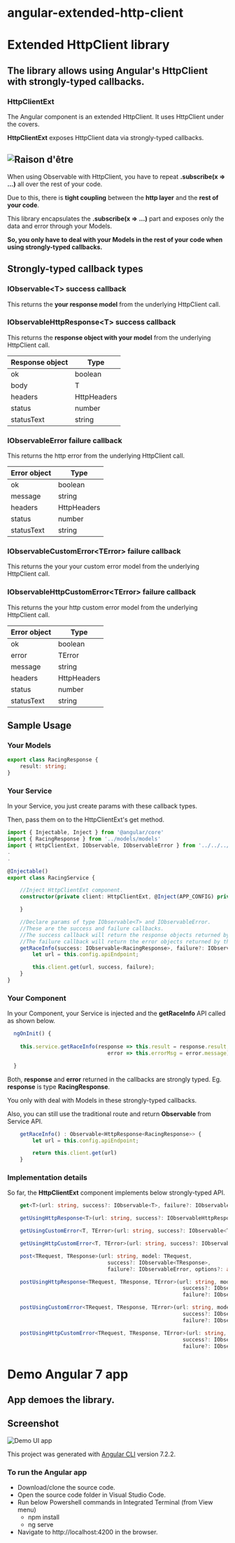 # angular-extended-http-client
# Extended HttpClient library
## The library allows using Angular's HttpClient with strongly-typed callbacks.
### HttpClientExt

The Angular component is an extended HttpClient. It uses HttpClient under the covers.

**HttpClientExt** exposes HttpClient data via strongly-typed callbacks.

## ![Raison d'être](https://github.com/VeritasSoftware/angular-http-client-ext/blob/master/raison-d-etre.png)

When using Observable with HttpClient, you have to repeat **.subscribe(x => ...)** all over the rest of your code.

Due to this, there is **tight coupling** between the **http layer** and the **rest of your code**.

This library encapsulates the **.subscribe(x => ...)** part and exposes only the data and error through your Models.

**So, you only have to deal with your Models in the rest of your code when using strongly-typed callbacks.**

## Strongly-typed callback types

### IObservable\<T\> success callback

This returns the **your response model** from the underlying HttpClient call.

### IObservableHttpResponse\<T\> success callback

This returns the **response object with your model** from the underlying HttpClient call.

| Response object | Type |
| ---- | ---- |
| ok | boolean |
| body | T |
| headers | HttpHeaders |
| status | number |
| statusText | string |

### IObservableError failure callback

This returns the http error from the underlying HttpClient call.

| Error object | Type |
| ---- | ---- |
| ok | boolean |
| message | string |
| headers | HttpHeaders |
| status | number |
| statusText | string |

### IObservableCustomError\<TError\> failure callback

This returns the your your custom error model from the underlying HttpClient call.

### IObservableHttpCustomError\<TError\> failure callback

This returns the your http custom error model from the underlying HttpClient call.

| Error object | Type |
| ---- | ---- |
| ok | boolean |
| error | TError |
| message | string |
| headers | HttpHeaders |
| status | number |
| statusText | string |

## Sample Usage

### Your Models

```typescript
export class RacingResponse {
    result: string;
}
```

### Your Service

In your Service, you just create params with these callback types.

Then, pass them on to the HttpClientExt's get method.

```typescript
import { Injectable, Inject } from '@angular/core'
import { RacingResponse } from '../models/models'
import { HttpClientExt, IObservable, IObservableError } from '../../../dist/angular-extended-http-client';
.
.

@Injectable()
export class RacingService {

    //Inject HttpClientExt component.
    constructor(private client: HttpClientExt, @Inject(APP_CONFIG) private config: AppConfig) {

    }

    //Declare params of type IObservable<T> and IObservableError.
    //These are the success and failure callbacks.
    //The success callback will return the response objects returned by the underlying HttpClient call.
    //The failure callback will return the error objects returned by the underlying HttpClient call.
    getRaceInfo(success: IObservable<RacingResponse>, failure?: IObservableError) {
        let url = this.config.apiEndpoint;

        this.client.get(url, success, failure);
    }
}
```

### Your Component

In your Component, your Service is injected and the **getRaceInfo** API called as shown below.

```typescript
  ngOnInit() {
    
    this.service.getRaceInfo(response => this.result = response.result,
                                error => this.errorMsg = error.message);

  }
```

Both, **response** and **error** returned in the callbacks are strongly typed.
Eg. **response** is type **RacingResponse**.

You only with deal with Models in these strongly-typed callbacks.

Also, you can still use the traditional route and return **Observable** from Service API.

```typescript
    getRaceInfo() : Observable<HttpResponse<RacingResponse>> {
        let url = this.config.apiEndpoint;

        return this.client.get(url)
    }
```

### Implementation details

So far, the **HttpClientExt** component implements below strongly-typed API.

```typescript
    get<T>(url: string, success?: IObservable<T>, failure?: IObservableError, options?: any) : Observable<HttpResponse<T>>

    getUsingHttpResponse<T>(url: string, success?: IObservableHttpResponse<T>, failure?: IObservableError, options?: any) : Observable<HttpResponse<T>>

    getUsingCustomError<T, TError>(url: string, success?: IObservable<T>, failure?: IObservableCustomError<TError>, options?: any) : Observable<HttpResponse<T>>

    getUsingHttpCustomError<T, TError>(url: string, success?: IObservable<T>, failure?: IObservableHttpCustomError<TError>, options?: any) : Observable<HttpResponse<T>>

    post<TRequest, TResponse>(url: string, model: TRequest, 
                                success?: IObservable<TResponse>, 
                                failure?: IObservableError, options?: any) : Observable<HttpResponse<TResponse>>

    postUsingHttpResponse<TRequest, TResponse, TError>(url: string, model: TRequest, 
                                                        success?: IObservableHttpResponse<TResponse>, 
                                                        failure?: IObservableCustomError<TError>, options?: any) : Observable<HttpResponse<TResponse>>                              

    postUsingCustomError<TRequest, TResponse, TError>(url: string, model: TRequest, 
                                                        success?: IObservable<TResponse>, 
                                                        failure?: IObservableCustomError<TError>, options?: any) : Observable<HttpResponse<TResponse>>                      

    postUsingHttpCustomError<TRequest, TResponse, TError>(url: string, model: TRequest, 
                                                        success?: IObservable<TResponse>, 
                                                        failure?: IObservableHttpCustomError<TError>, options?: any) : Observable<HttpResponse<TResponse>>
```

# Demo Angular 7 app
## App demoes the library.

## Screenshot

![Demo UI app](https://github.com/VeritasSoftware/angular-http-client-ext/blob/master/DemoUI.jpg)

This project was generated with [Angular CLI](https://github.com/angular/angular-cli) version 7.2.2.

### To run the Angular app

*   Download/clone the source code.
*   Open the source code folder in Visual Studio Code.
*   Run below Powershell commands in Integrated Terminal (from View menu)
    *   npm install
    *   ng serve
*   Navigate to http://localhost:4200 in the browser.